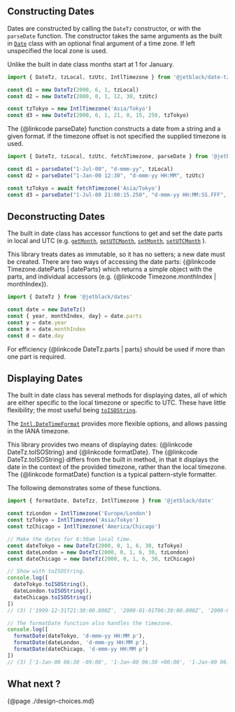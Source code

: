 ## Constructing Dates

Dates are constructed by calling the `DateTz` constructor, or with the `parseDate` function.
The constructor takes the same arguments as the built in
[`Date`](https://developer.mozilla.org/en-US/docs/Web/JavaScript/Reference/Global_Objects/Date)
class with an optional final argument of a time zone. If left unspecified the local zone is used.

Unlike the built in date class months start at 1 for January.

```js
import { DateTz, tzLocal, tzUtc, IntlTimezone } from '@jetblack/date-tz'

const d1 = new DateTz(2000, 6, 1, tzLocal)
const d2 = new DateTz(2000, 0, 1, 12, 30, tzUtc)

const tzTokyo = new IntlTimezone('Asia/Tokyo')
const d3 = new DateTz(2000, 6, 1, 21, 0, 15, 250, tzTokyo)
```

The {@linkcode parseDate} function constructs a date from a string and a given
format. If the timezone offset is not specified the supplied timezone is used.

```js
import { DateTz, tzLocal, tzUtc, fetchTimezone, parseDate } from '@jetblack/date-tz'

const d1 = parseDate("1-Jul-00", "d-mmm-yy", tzLocal)
const d2 = parseDate("1-Jan-00 12:30", "d-mmm-yy HH:MM", tzUtc)

const tzTokyo = await fetchTimezone('Asia/Tokyo')
const d3 = parseDate("1-Jul-00 21:00:15.250", "d-mmm-yy HH:MM:SS.FFF", tzTokyo)
```

## Deconstructing Dates

The built in date class has accessor functions to get and set the date parts
in local and UTC (e.g.
[`getMonth`](https://developer.mozilla.org/en-US/docs/Web/JavaScript/Reference/Global_Objects/Date/getMonth),
[`getUTCMonth`](https://developer.mozilla.org/en-US/docs/Web/JavaScript/Reference/Global_Objects/Date/getUTCMonth),
[`setMonth`](https://developer.mozilla.org/en-US/docs/Web/JavaScript/Reference/Global_Objects/Date/setMonth),
[`setUTCMonth`](https://developer.mozilla.org/en-US/docs/Web/JavaScript/Reference/Global_Objects/Date/setUTCMonth)
).

This library treats dates as immutable, so it has no setters; a new date must be
created. There are two ways of accessing the date parts:
{@linkcode Timezone.dateParts | dateParts} which returns a simple object with
the parts, and individual accessors (e.g. {@linkcode Timezone.monthIndex | monthIndex}).

```js
import { DateTz } from '@jetblack/dates'

const date = new DateTz()
const { year, monthIndex, day} = date.parts
const y = date.year
const m = date.monthIndex
const d = date.day
```

For efficiency {@linkcode DateTz.parts | parts} should be used if more
than one part is required.

## Displaying Dates

The built in date class has several methods for displaying dates, all of which are either
specific to the local timezone or specific to UTC. These have little flexibility; the most
useful being [`toISOString`](https://developer.mozilla.org/en-US/docs/Web/JavaScript/Reference/Global_Objects/Date/toISOString).

The [`Intl.DateTimeFormat`](https://developer.mozilla.org/en-US/docs/Web/JavaScript/Reference/Global_Objects/Intl/DateTimeFormat) provides more flexible options, and allows passing in the IANA timezone.

This library provides two means of displaying dates: {@linkcode DateTz.toISOString}
and {@linkcode formatDate}. The {@linkcode DateTz.toISOString} differs from
the built in method, in that it displays the date in the context of the provided
timezone, rather than the local timezone. The
{@linkcode formatDate} function is a typical pattern-style formatter.

The following demonstrates some of these functions.

```js
import { formatDate, DateTzz, IntlTimezone } from '@jetblack/date'

const tzLondon = IntlTimezone('Europe/London')
const tzTokyo = IntlTimezone('Asia/Tokyo')
const tzChicago = IntlTimezone('America/Chicago')

// Make the dates for 6:30am local time.
const dateTokyo = new DateTz(2000, 0, 1, 6, 30, tzTokyo)
const dateLondon = new DateTz(2000, 0, 1, 6, 30, tzLondon)
const dateChicago = new DateTz(2000, 0, 1, 6, 30, tzChicago)

// Show with toISOString.
console.log([
  dateTokyo.toISOString(),
  dateLondon.toISOString(),
  dateChicago.toISOString()
])
// (3) ['1999-12-31T21:30:00.000Z', '2000-01-01T06:30:00.000Z', '2000-01-01T12:30:00.000Z']

// The formatDate function also handles the timezone.
console.log([
  formatDate(dateTokyo, 'd-mmm-yy HH:MM p'),
  formatDate(dateLondon, 'd-mmm-yy HH:MM p'),
  formatDate(dateChicago, 'd-mmm-yy HH:MM p')
])
// (3) ['1-Jan-00 06:30 -09:00', '1-Jan-00 06:30 +00:00', '1-Jan-00 06:30 +06:00']
```

## What next ?

{@page ./design-choices.md}
